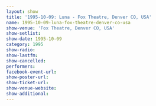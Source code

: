 ```yaml
---
layout: show
title: '1995-10-09: Luna - Fox Theatre, Denver CO, USA'
name: 1995-10-09-luna-fox-theatre-denver-co-usa
show-venue: 'Fox Theatre, Denver CO, USA'
show-setlist: 
show-date: 1995-10-09
category: 1995
show-radio: 
show-lastfm: 
show-cancelled: 
performers: 
facebook-event-url: 
show-poster-url: 
show-ticket-url: 
show-venue-website: 
show-additional: 
---
```


